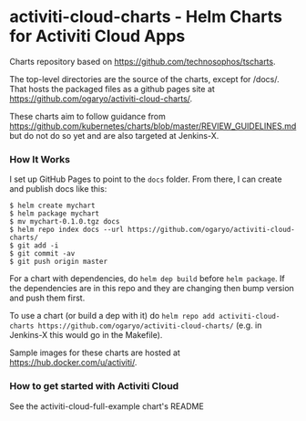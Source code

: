 # activiti-cloud-charts - Helm Charts for Activiti Cloud Apps

Charts repository based on https://github.com/technosophos/tscharts.

The top-level directories are the source of the charts, except for /docs/. That hosts the packaged files as a github pages site at https://github.com/ogaryo/activiti-cloud-charts/.

These charts aim to follow guidance from https://github.com/kubernetes/charts/blob/master/REVIEW_GUIDELINES.md but do not do so yet and are also targeted at Jenkins-X.

### How It Works

I set up GitHub Pages to point to the `docs` folder. From there, I can
create and publish docs like this:

```console
$ helm create mychart
$ helm package mychart
$ mv mychart-0.1.0.tgz docs
$ helm repo index docs --url https://github.com/ogaryo/activiti-cloud-charts/
$ git add -i
$ git commit -av
$ git push origin master
```
For a chart with dependencies, do `helm dep build` before `helm package`. If the dependencies are in this repo and they are changing then bump version and push them first.

To use a chart (or build a dep with it) do `helm repo add activiti-cloud-charts https://github.com/ogaryo/activiti-cloud-charts/` (e.g. in Jenkins-X this would go in the Makefile).

Sample images for these charts are hosted at https://hub.docker.com/u/activiti/.

### How to get started with Activiti Cloud

See the activiti-cloud-full-example chart's README
